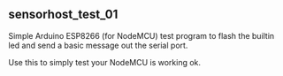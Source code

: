 ## sensorhost_test_01

Simple Arduino ESP8266 (for NodeMCU) test program to flash the builtin led and send a basic message out the serial port.

Use this to simply test your NodeMCU is working ok.
